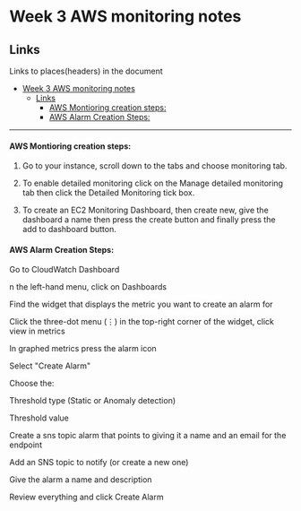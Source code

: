 # Week 3 AWS monitoring notes

## Links
Links to places(headers) in the document
- [Week 3 AWS monitoring notes](#week-3-aws-monitoring-notes)
  - [Links](#links)
      - [AWS Montioring creation steps:](#aws-montioring-creation-steps)
      - [AWS Alarm Creation Steps:](#aws-alarm-creation-steps)
_____




#### AWS Montioring creation steps:


1. Go to your instance, scroll down to the tabs and choose monitoring tab.

2. To enable detailed monitoring click on the Manage detailed monitoring tab then click the Detailed Monitoring tick box.

3. To create an EC2 Monitoring Dashboard, then create new, give the dashboard a name then press the create button and finally press the add to dashboard button.



#### AWS Alarm Creation Steps:

Go to CloudWatch Dashboard

n the left-hand menu, click on Dashboards

Find the widget that displays the metric you want to create an alarm for

Click the three-dot menu (⋮) in the top-right corner of the widget, click view in metrics

In graphed metrics press the alarm icon

Select "Create Alarm"


Choose the:

Threshold type (Static or Anomaly detection)

Threshold value

Create a sns topic alarm that points to giving it a name and an email for the endpoint

Add an SNS topic to notify (or create a new one)

Give the alarm a name and description

Review everything and click Create Alarm
